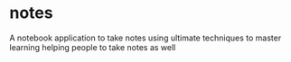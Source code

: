 # notes
A notebook application to take notes using ultimate techniques to master learning helping people to take notes as well
